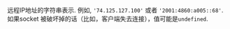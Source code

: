 <!-- YAML
added: v0.5.10
-->

远程IP地址的字符串表示. 例如,
`'74.125.127.100'` 或者 `'2001:4860:a005::68'`. 如果socket
被破坏掉的话（比如，客户端失去连接），值可能是`undefined`.

